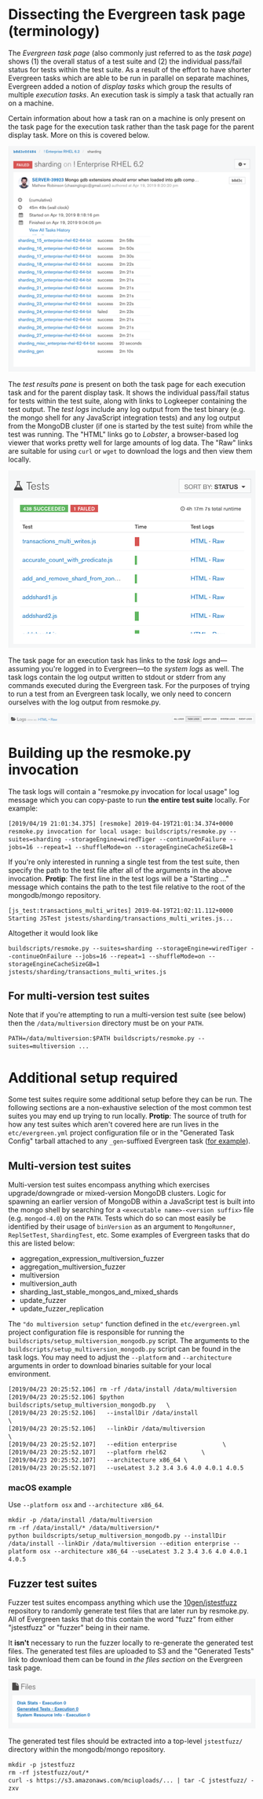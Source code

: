# Dissecting the Evergreen task page (terminology)

The _Evergreen task page_ (also commonly just referred to as the _task page_) shows (1) the overall
status of a test suite and (2) the individual pass/fail status for tests within the test suite. As a
result of the effort to have shorter Evergreen tasks which are able to be run in parallel on
separate machines, Evergreen added a notion of _display tasks_ which group the results of multiple
_execution tasks_. An execution task is simply a task that actually ran on a machine.

Certain information about how a task ran on a machine is only present on the task page for the
execution task rather than the task page for the parent display task. More on this is covered below.

![execution_tasks_pane](images/execution_tasks_pane.png)

The _test results pane_ is present on both the task page for each execution task and for the parent
display task. It shows the individual pass/fail status for tests within the test suite, along with
links to Logkeeper containing the test output. The _test logs_ include any log output from the test
binary (e.g. the mongo shell for any JavaScript integration tests) and any log output from the
MongoDB cluster (if one is started by the test suite) from while the test was running. The "HTML"
links go to _Lobster_, a browser-based log viewer that works pretty well for large amounts of log
data. The "Raw" links are suitable for using `curl` or `wget` to download the logs and then view
them locally.

![test_results_pane](images/test_results_pane.png)

The task page for an execution task has links to the _task logs_ and—assuming you're logged in to
Evergreen—to the _system logs_ as well. The task logs contain the log output written to stdout or
stderr from any commands executed during the Evergreen task. For the purposes of trying to run a
test from an Evergreen task locally, we only need to concern ourselves with the log output from
resmoke.py.

![log_nav](images/log_nav.png)

# Building up the resmoke.py invocation

The task logs will contain a "resmoke.py invocation for local usage" log message which you can
copy-paste to run **the entire test suite** locally. For example:

```
[2019/04/19 21:01:34.375] [resmoke] 2019-04-19T21:01:34.374+0000 resmoke.py invocation for local usage: buildscripts/resmoke.py --suites=sharding --storageEngine=wiredTiger --continueOnFailure --jobs=16 --repeat=1 --shuffleMode=on --storageEngineCacheSizeGB=1
```

If you're only interested in running a single test from the test suite, then specify the path to the
test file after all of the arguments in the above invocation. **Protip**: The first line in the test
logs will be a "Starting ..." message which contains the path to the test file relative to the root
of the mongodb/mongo repository.

```
[js_test:transactions_multi_writes] 2019-04-19T21:02:11.112+0000 Starting JSTest jstests/sharding/transactions_multi_writes.js...
```

Altogether it would look like

```
buildscripts/resmoke.py --suites=sharding --storageEngine=wiredTiger --continueOnFailure --jobs=16 --repeat=1 --shuffleMode=on --storageEngineCacheSizeGB=1 jstests/sharding/transactions_multi_writes.js
```

## For multi-version test suites

Note that if you're attempting to run a multi-version test suite (see below) then the
`/data/multiversion` directory must be on your `PATH`.

```
PATH=/data/multiversion:$PATH buildscripts/resmoke.py --suites=multiversion ...
```

# Additional setup required

Some test suites require some additional setup before they can be run. The following sections are a
non-exhaustive selection of the most common test suites you may end up trying to run locally.
**Protip**: The source of truth for how any test suites which aren't covered here are run lives in
the `etc/evergreen.yml` project configuration file or in the "Generated Task Config" tarball
attached to any `_gen`-suffixed Evergreen task ([for example](https://evergreen.mongodb.com/task/mongodb_mongo_master_enterprise_rhel_62_64_bit_sharding_gen_b8d3c0f4845092c4a52844f05153f38035fd96aa_19_04_19_20_05_34/0)).

## Multi-version test suites

Multi-version test suites encompass anything which exercises upgrade/downgrade or mixed-version
MongoDB clusters. Logic for spawning an earlier version of MongoDB within a JavaScript test is built
into the mongo shell by searching for a `<executable name>-<version suffix>` file (e.g.
`mongod-4.0`) on the `PATH`. Tests which do so can most easily be identified by their usage of
`binVersion` as an argument to `MongoRunner`, `ReplSetTest`, `ShardingTest`, etc. Some examples of
Evergreen tasks that do this are listed below:

- aggregation_expression_multiversion_fuzzer
- aggregation_multiversion_fuzzer
- multiversion
- multiversion_auth
- sharding_last_stable_mongos_and_mixed_shards
- update_fuzzer
- update_fuzzer_replication

The `"do multiversion setup"` function defined in the `etc/evergreen.yml` project configuration file
is responsible for running the `buildscripts/setup_multiversion_mongodb.py` script. The arguments to
the `buildscripts/setup_multiversion_mongodb.py` script can be found in the task logs. You may need
to adjust the `--platform` and `--architecture` arguments in order to download binaries suitable for
your local environment.

```
[2019/04/23 20:25:52.106] rm -rf /data/install /data/multiversion
[2019/04/23 20:25:52.106] $python buildscripts/setup_multiversion_mongodb.py   \
[2019/04/23 20:25:52.106]   --installDir /data/install                         \
[2019/04/23 20:25:52.106]   --linkDir /data/multiversion                       \
[2019/04/23 20:25:52.107]   --edition enterprise             \
[2019/04/23 20:25:52.107]   --platform rhel62          \
[2019/04/23 20:25:52.107]   --architecture x86_64 \
[2019/04/23 20:25:52.107]   --useLatest 3.2 3.4 3.6 4.0 4.0.1 4.0.5
```

### macOS example

Use `--platform osx` and `--architecture x86_64`.

```
mkdir -p /data/install /data/multiversion
rm -rf /data/install/* /data/multiversion/*
python buildscripts/setup_multiversion_mongodb.py --installDir /data/install --linkDir /data/multiversion --edition enterprise --platform osx --architecture x86_64 --useLatest 3.2 3.4 3.6 4.0 4.0.1 4.0.5
```

## Fuzzer test suites

Fuzzer test suites encompass anything which use the
[10gen/jstestfuzz](https://github.com/10gen/jstestfuzz) repository to randomly generate test files
that are later run by resmoke.py. All of Evergreen tasks that do this contain the word "fuzz" from
either "jstestfuzz" or "fuzzer" being in their name.

It **isn't** necessary to run the fuzzer locally to re-generate the generated test files. The
generated test files are uploaded to S3 and the "Generated Tests" link to download them can be found
in _the files section_ on the Evergreen task page.

![files_section](images/files_section.png)

The generated test files should be extracted into a top-level `jstestfuzz/` directory within the
mongodb/mongo repository.

```
mkdir -p jstestfuzz
rm -rf jstestfuzz/out/*
curl -s https://s3.amazonaws.com/mciuploads/... | tar -C jstestfuzz/ -zxv
```
